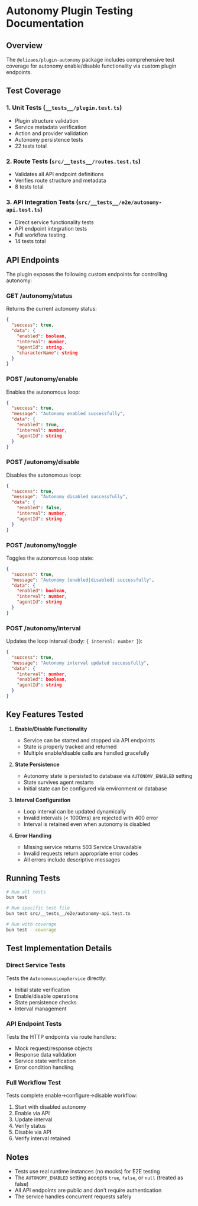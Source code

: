# Autonomy Plugin Testing Documentation

## Overview

The `@elizaos/plugin-autonomy` package includes comprehensive test coverage for
autonomy enable/disable functionality via custom plugin endpoints.

## Test Coverage

### 1. Unit Tests (`__tests__/plugin.test.ts`)

- Plugin structure validation
- Service metadata verification
- Action and provider validation
- Autonomy persistence tests
- 22 tests total

### 2. Route Tests (`src/__tests__/routes.test.ts`)

- Validates all API endpoint definitions
- Verifies route structure and metadata
- 8 tests total

### 3. API Integration Tests (`src/__tests__/e2e/autonomy-api.test.ts`)

- Direct service functionality tests
- API endpoint integration tests
- Full workflow testing
- 14 tests total

## API Endpoints

The plugin exposes the following custom endpoints for controlling autonomy:

### GET /autonomy/status

Returns the current autonomy status:

```json
{
  "success": true,
  "data": {
    "enabled": boolean,
    "interval": number,
    "agentId": string,
    "characterName": string
  }
}
```

### POST /autonomy/enable

Enables the autonomous loop:

```json
{
  "success": true,
  "message": "Autonomy enabled successfully",
  "data": {
    "enabled": true,
    "interval": number,
    "agentId": string
  }
}
```

### POST /autonomy/disable

Disables the autonomous loop:

```json
{
  "success": true,
  "message": "Autonomy disabled successfully",
  "data": {
    "enabled": false,
    "interval": number,
    "agentId": string
  }
}
```

### POST /autonomy/toggle

Toggles the autonomous loop state:

```json
{
  "success": true,
  "message": "Autonomy [enabled|disabled] successfully",
  "data": {
    "enabled": boolean,
    "interval": number,
    "agentId": string
  }
}
```

### POST /autonomy/interval

Updates the loop interval (body: `{ interval: number }`):

```json
{
  "success": true,
  "message": "Autonomy interval updated successfully",
  "data": {
    "interval": number,
    "enabled": boolean,
    "agentId": string
  }
}
```

## Key Features Tested

1. **Enable/Disable Functionality**

   - Service can be started and stopped via API endpoints
   - State is properly tracked and returned
   - Multiple enable/disable calls are handled gracefully

2. **State Persistence**

   - Autonomy state is persisted to database via `AUTONOMY_ENABLED` setting
   - State survives agent restarts
   - Initial state can be configured via environment or database

3. **Interval Configuration**

   - Loop interval can be updated dynamically
   - Invalid intervals (< 1000ms) are rejected with 400 error
   - Interval is retained even when autonomy is disabled

4. **Error Handling**
   - Missing service returns 503 Service Unavailable
   - Invalid requests return appropriate error codes
   - All errors include descriptive messages

## Running Tests

```bash
# Run all tests
bun test

# Run specific test file
bun test src/__tests__/e2e/autonomy-api.test.ts

# Run with coverage
bun test --coverage
```

## Test Implementation Details

### Direct Service Tests

Tests the `AutonomousLoopService` directly:

- Initial state verification
- Enable/disable operations
- State persistence checks
- Interval management

### API Endpoint Tests

Tests the HTTP endpoints via route handlers:

- Mock request/response objects
- Response data validation
- Service state verification
- Error condition handling

### Full Workflow Test

Tests complete enable→configure→disable workflow:

1. Start with disabled autonomy
2. Enable via API
3. Update interval
4. Verify status
5. Disable via API
6. Verify interval retained

## Notes

- Tests use real runtime instances (no mocks) for E2E testing
- The `AUTONOMY_ENABLED` setting accepts `true`, `false`, or `null` (treated as
  false)
- All API endpoints are public and don't require authentication
- The service handles concurrent requests safely
